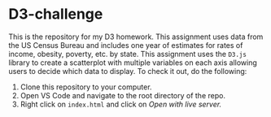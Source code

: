 # D3-challenge
This is the repository for my D3 homework. This assignment uses data from the US Census Bureau and includes one year of estimates for rates of income, obesity, poverty, etc. by state. This assignment uses the ```D3.js``` library to create a scatterplot with multiple variables on each axis allowing users to decide which data to display. To check it out, do the following:

1. Clone this repository to your computer.
1. Open VS Code and navigate to the root directory  of the repo.
1. Right click on ```index.html``` and click on *Open with live server.*
